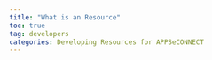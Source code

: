 ```yaml
---
title: "What is an Resource"
toc: true
tag: developers
categories: Developing Resources for APPSeCONNECT
---
```


